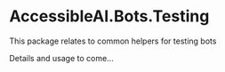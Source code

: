 # AccessibleAI.Bots.Testing

This package relates to common helpers for testing bots

Details and usage to come...